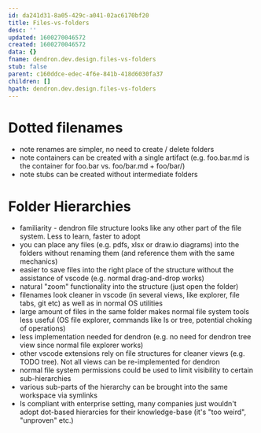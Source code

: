 ```yaml
---
id: da241d31-8a05-429c-a041-02ac6170bf20
title: Files-vs-folders
desc: ''
updated: 1600270046572
created: 1600270046572
data: {}
fname: dendron.dev.design.files-vs-folders
stub: false
parent: c160ddce-edec-4f6e-841b-418d6030fa37
children: []
hpath: dendron.dev.design.files-vs-folders
---
```

# Dotted filenames

- note renames are simpler, no need to create / delete folders
- note containers can be created with a single artifact (e.g. foo.bar.md is the container for foo.bar vs. foo/bar.md + foo/bar/)
- note stubs can be created without intermediate folders

# Folder Hierarchies

- familiarity - dendron file structure looks like any other part of the file system. Less to learn, faster to adopt
- you can place any files (e.g. pdfs, xlsx or draw.io diagrams) into the folders without renaming them (and reference them with the same mechanics)
- easier to save files into the right place of the structure without the assistance of vscode (e.g. normal drag-and-drop works)
- natural "zoom" functionality into the structure (just open the folder)
- filenames look cleaner in vscode (in several views, like explorer, file tabs, git etc) as well as in normal OS utilities
- large amount of files in the same folder makes normal file system tools less useful (OS file explorer, commands like ls or tree, potential choking of operations)
- less implementation needed for dendron (e.g. no need for dendron tree view since normal file explorer works)
- other vscode extensions rely on file structures for cleaner views (e.g. TODO tree). Not all views can be re-implemented for dendron
- normal file system permissions could be used to limit visibility to certain sub-hierarchies
- various sub-parts of the hierarchy can be brought into the same workspace via symlinks
- Is compliant with enterprise setting, many companies just wouldn't adopt dot-based hierarcies for their knowledge-base (it's "too weird", "unproven" etc.)
